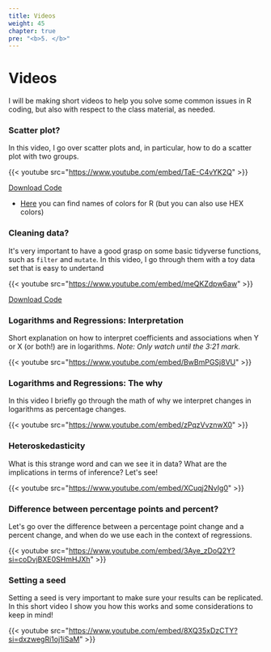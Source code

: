 ```yaml
---
title: Videos
weight: 45
chapter: true
pre: "<b>5. </b>"
---
```


# Videos

I will be making short videos to help you solve some common issues in R coding, but also with respect to the class material, as needed.

### Scatter plot?

In this video, I go over scatter plots and, in particular, how to do a scatter plot with two groups.

{{< youtube src="https://www.youtube.com/embed/TaE-C4vYK2Q" >}}


<a href="https://sta235.netlify.app/Videos/code/week2_code.R" target="_blank" class="btn btn-default">Download Code <i class="fas fa-code"></i></a> 


- [Here](http://www.stat.columbia.edu/~tzheng/files/Rcolor.pdf) you can find names of colors for R (but you can also use HEX colors)


### Cleaning data?

It's very important to have a good grasp on some basic tidyverse functions, such as `filter` and `mutate`. In this video, I go through them with a toy data set that is easy to undertand

{{< youtube src="https://www.youtube.com/embed/meQKZdpw6aw" >}}


<a href="https://sta235.netlify.app/Videos/code/clean_data.R" target="_blank" class="btn btn-default">Download Code <i class="fas fa-code"></i></a> 


### Logarithms and Regressions: Interpretation

Short explanation on how to interpret coefficients and associations when Y or X (or both!) are in logarithms. *Note: Only watch until the 3:21 mark.*

{{< youtube src="https://www.youtube.com/embed/BwBmPGSj8VU" >}}


### Logarithms and Regressions: The why

In this video I briefly go through the math of why we interpret changes in logarithms as percentage changes.

{{< youtube src="https://www.youtube.com/embed/zPqzVvznwX0" >}}


### Heteroskedasticity

What is this strange word and can we see it in data? What are the implications in terms of inference? Let's see!

{{< youtube src="https://www.youtube.com/embed/XCuqj2NvIg0" >}}

### Difference between percentage points and percent?

Let's go over the difference between a percentage point change and a percent change, and when do we use each in the context of regressions.

{{< youtube src="https://www.youtube.com/embed/3Aye_zDoQ2Y?si=coDvjBXE0SHmHJXh" >}}


### Setting a seed

Setting a seed is very important to make sure your results can be replicated. In this short video I show you how this works and some considerations to keep in mind!

{{< youtube src="https://www.youtube.com/embed/8XQ35xDzCTY?si=dxzwegRi1oj1iSaM" >}}


<!-- ### Matching Example

Let's go through the code for the GOTV matching example!

{{< youtube src="https://www.youtube.com/embed/luE1igeBXLY" >}}


### RDD Example

Let's go through the code for the RDD example for minimum legal drinking age and arrests.

{{< youtube src="https://www.youtube.com/embed/O8zM5OCFlhI" >}}


### Lasso Regression

Here, I go through the code for the in-class activity for Week 11, particularly, the code for Lasso regression.

{{< youtube src="https://www.youtube.com/embed/p9CYtk38lmQ" >}}
 -->
